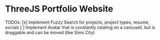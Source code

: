 # ThreeJS Portfolio Website

TODOs:
[x] Implement Fuzzy Search for projects, project types, resume, socials
[ ] Implement Avatar that is constantly rotating on a carousell, but is draggable and can be moved (like Sims City)
